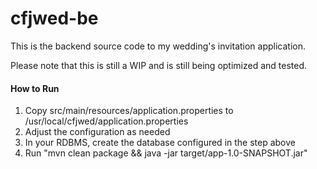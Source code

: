 # cfjwed-be
This is the backend source code to my wedding's invitation application.

Please note that this is still a WIP and is still being optimized and tested.

#### How to Run
1. Copy src/main/resources/application.properties to /usr/local/cfjwed/application.properties
2. Adjust the configuration as needed
3. In your RDBMS, create the database configured in the step above
4. Run "mvn clean package && java -jar target/app-1.0-SNAPSHOT.jar"
